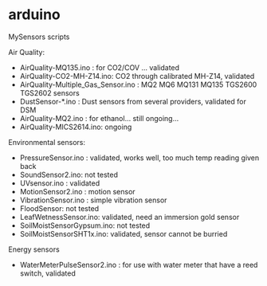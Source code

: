 arduino
=======
MySensors scripts

Air Quality:
* AirQuality-MQ135.ino : for CO2/COV ... validated 
* AirQuality-CO2-MH-Z14.ino: CO2 through calibrated MH-Z14, validated
* AirQuality-Multiple_Gas_Sensor.ino : MQ2 MQ6 MQ131 MQ135 TGS2600 TGS2602 sensors
* DustSensor-*.ino : Dust sensors from several providers, validated for DSM
* AirQuality-MQ2.ino : for ethanol... still ongoing...
* AirQuality-MICS2614.ino: ongoing

Environmental sensors:
* PressureSensor.ino : validated, works well, too much temp reading given back
* SoundSensor2.ino: not tested
* UVsensor.ino : validated 
* MotionSensor2.ino : motion sensor
* VibrationSensor.ino : simple vibration sensor
* FloodSensor: not tested
* LeafWetnessSensor.ino: validated, need an immersion gold sensor
* SoilMoistSensorGypsum.ino: not tested
* SoilMoistSensorSHT1x.ino: validated, sensor cannot be burried

Energy sensors
* WaterMeterPulseSensor2.ino : for use with water meter that have a reed switch, validated 

